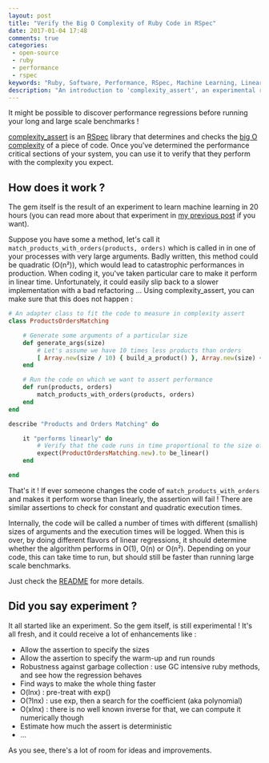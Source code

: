 ```yaml
---
layout: post
title: "Verify the Big O Complexity of Ruby Code in RSpec"
date: 2017-01-04 17:48
comments: true
categories:
 - open-source
 - ruby
 - performance
 - rspec
keywords: "Ruby, Software, Performance, RSpec, Machine Learning, Linear Regression, Ruby Gem, Programming, Open Source"
description: "An introduction to 'complexity_assert', an experimental ruby open source unit testing gem that I wrote, which uses linear regression asserts the complexity of an algorithm"
---
```

It might be possible to discover performance regressions before running your long and large scale benchmarks !

[complexity_assert](https://github.com/philou/complexity-assert) is an [RSpec](http://rspec.info/) library that determines and checks the [big O complexity](http://bigocheatsheet.com/) of a piece of code. Once you've determined the performance critical sections of your system, you can use it to verify that they perform with the complexity you expect.

## How does it work ?

The gem itself is the result of an experiment to learn machine learning in 20 hours (you can read more about that experiment in [my previous post](/how-i-got-my-feet-wet-with-machine-learning-with-the-first-20-hours/) if you want).

Suppose you have some a method, let's call it `match_products_with_orders(products, orders)` which is called in in one of your processes with very large arguments. Badly written, this method could be quadratic (O(n²)), which would lead to catastrophic performances in production. When coding it, you've taken particular care to make it perform in linear time. Unfortunately, it could easily slip back to a slower implementation with a bad refactoring ... Using complexity_assert, you can make sure that this does not happen :

``` ruby
# An adapter class to fit the code to measure in complexity assert
class ProductsOrdersMatching

    # Generate some arguments of a particular size
    def generate_args(size)
        # Let's assume we have 10 times less products than orders
        [ Array.new(size / 10) { build_a_product() }, Array.new(size) { build_an_order() } ]
    end

    # Run the code on which we want to assert performance
    def run(products, orders)
        match_products_with_orders(products, orders)
    end
end

describe "Products and Orders Matching" do

    it "performs linearly" do
        # Verify that the code runs in time proportional to the size of its arguments
        expect(ProductOrdersMatching.new).to be_linear()
    end

end
```

That's it ! If ever someone changes the code of `match_products_with_orders` and makes it perform worse than linearly, the assertion will fail ! There are similar assertions to check for constant and quadratic execution times.

Internally, the code will be called a number of times with different (smallish) sizes of arguments and the execution times will be logged. When this is over, by doing different flavors of linear regressions, it should determine whether the algorithm performs in O(1), O(n) or O(n²). Depending on your code, this can take time to run, but should still be faster than running large scale benchmarks.

Just check the [README](https://github.com/philou/complexity-assert/blob/master/README.md) for more details.

## Did you say experiment ?

It all started like an experiment. So the gem itself, is still experimental ! It's all fresh, and it could receive a lot of enhancements like :

* Allow the assertion to specify the sizes
* Allow the assertion to specify the warm-up and run rounds
* Robustness against garbage collection : use GC intensive ruby methods, and see how the regression behaves
* Find ways to make the whole thing faster
* O(lnx) : pre-treat with exp()
* O(?lnx) : use exp, then a search for the coefficient (aka polynomial)
* O(xlnx) : there is no well known inverse for that, we can compute it numerically though
* Estimate how much the assert is deterministic
* ...

As you see, there's a lot of room for ideas and improvements.
